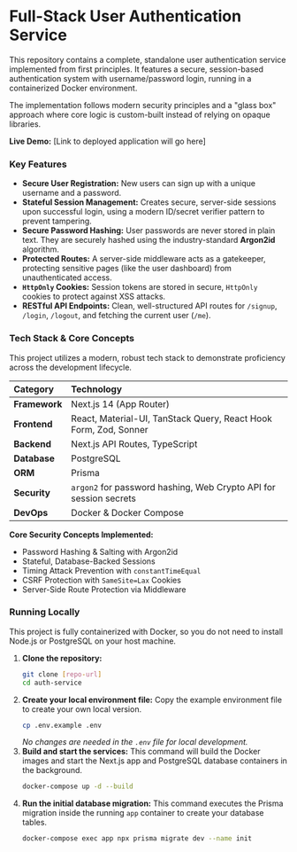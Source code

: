 # Full-Stack User Authentication Service

This repository contains a complete, standalone user authentication service implemented from first principles. It features a secure, session-based authentication system with username/password login, running in a containerized Docker environment.

The implementation follows modern security principles and a "glass box" approach where core logic is custom-built instead of relying on opaque libraries.

**Live Demo:** \[Link to deployed application will go here]

### Key Features

- **Secure User Registration:** New users can sign up with a unique username and a password.
- **Stateful Session Management:** Creates secure, server-side sessions upon successful login, using a modern ID/secret verifier pattern to prevent tampering.
- **Secure Password Hashing:** User passwords are never stored in plain text. They are securely hashed using the industry-standard **Argon2id** algorithm.
- **Protected Routes:** A server-side middleware acts as a gatekeeper, protecting sensitive pages (like the user dashboard) from unauthenticated access.
- **`HttpOnly` Cookies:** Session tokens are stored in secure, `HttpOnly` cookies to protect against XSS attacks.
- **RESTful API Endpoints:** Clean, well-structured API routes for `/signup`, `/login`, `/logout`, and fetching the current user (`/me`).

### Tech Stack & Core Concepts

This project utilizes a modern, robust tech stack to demonstrate proficiency across the development lifecycle.

| **Category**  | **Technology**                                                    |
| :------------ | :---------------------------------------------------------------- |
| **Framework** | Next.js 14 (App Router)                                           |
| **Frontend**  | React, Material-UI, TanStack Query, React Hook Form, Zod, Sonner  |
| **Backend**   | Next.js API Routes, TypeScript                                    |
| **Database**  | PostgreSQL                                                        |
| **ORM**       | Prisma                                                            |
| **Security**  | `argon2` for password hashing, Web Crypto API for session secrets |
| **DevOps**    | Docker & Docker Compose                                           |

**Core Security Concepts Implemented:**

- Password Hashing & Salting with Argon2id
- Stateful, Database-Backed Sessions
- Timing Attack Prevention with `constantTimeEqual`
- CSRF Protection with `SameSite=Lax` Cookies
- Server-Side Route Protection via Middleware

### Running Locally

This project is fully containerized with Docker, so you do not need to install Node.js or PostgreSQL on your host machine.

1.  **Clone the repository:**
    ```bash
    git clone [repo-url]
    cd auth-service
    ```
2.  **Create your local environment file:**
    Copy the example environment file to create your own local version.
    ```bash
    cp .env.example .env
    ```
    _No changes are needed in the `.env` file for local development._
3.  **Build and start the services:**
    This command will build the Docker images and start the Next.js app and PostgreSQL database containers in the background.
    ```bash
    docker-compose up -d --build
    ```
4.  **Run the initial database migration:**
    This command executes the Prisma migration inside the running `app` container to create your database tables.
    ```bash
    docker-compose exec app npx prisma migrate dev --name init
    ```
